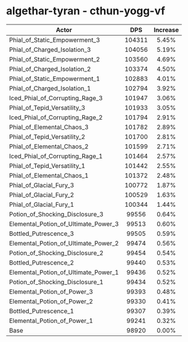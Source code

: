 # algethar-tyran - cthun-yogg-vf
| Actor | DPS | Increase |
|---|:---:|:---:|
|Phial_of_Static_Empowerment_3|104311|5.45%|
|Phial_of_Charged_Isolation_3|104056|5.19%|
|Phial_of_Static_Empowerment_2|103560|4.69%|
|Phial_of_Charged_Isolation_2|103374|4.50%|
|Phial_of_Static_Empowerment_1|102883|4.01%|
|Phial_of_Charged_Isolation_1|102794|3.92%|
|Iced_Phial_of_Corrupting_Rage_3|101947|3.06%|
|Phial_of_Tepid_Versatility_3|101933|3.05%|
|Iced_Phial_of_Corrupting_Rage_2|101794|2.91%|
|Phial_of_Elemental_Chaos_3|101782|2.89%|
|Phial_of_Tepid_Versatility_2|101700|2.81%|
|Phial_of_Elemental_Chaos_2|101599|2.71%|
|Iced_Phial_of_Corrupting_Rage_1|101464|2.57%|
|Phial_of_Tepid_Versatility_1|101442|2.55%|
|Phial_of_Elemental_Chaos_1|101372|2.48%|
|Phial_of_Glacial_Fury_3|100772|1.87%|
|Phial_of_Glacial_Fury_2|100529|1.63%|
|Phial_of_Glacial_Fury_1|100344|1.44%|
|Potion_of_Shocking_Disclosure_3|99556|0.64%|
|Elemental_Potion_of_Ultimate_Power_3|99513|0.60%|
|Bottled_Putrescence_3|99505|0.59%|
|Elemental_Potion_of_Ultimate_Power_2|99474|0.56%|
|Potion_of_Shocking_Disclosure_2|99454|0.54%|
|Bottled_Putrescence_2|99440|0.53%|
|Elemental_Potion_of_Ultimate_Power_1|99436|0.52%|
|Potion_of_Shocking_Disclosure_1|99434|0.52%|
|Elemental_Potion_of_Power_3|99393|0.48%|
|Elemental_Potion_of_Power_2|99330|0.41%|
|Bottled_Putrescence_1|99307|0.39%|
|Elemental_Potion_of_Power_1|99241|0.32%|
|Base|98920|0.00%|

